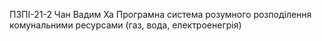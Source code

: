 ПЗПІ-21-2
Чан Вадим Ха
Програмна система розумного розподілення комунальними ресурсами (газ, вода, електроенегрія)
